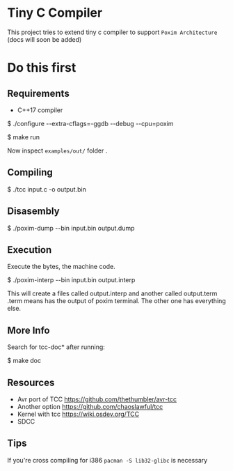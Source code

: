 # Tiny C Compiler

This project tries to extend tiny c compiler to support `Poxim Architecture`
(docs will soon be added)



# Do this first 
## Requirements
- C++17 compiler

$ ./configure --extra-cflags=-ggdb --debug --cpu=poxim

$ make run

Now inspect ``examples/out/`` folder .

## Compiling

$ ./tcc input.c -o output.bin

## Disasembly 

$ ./poxim-dump --bin input.bin output.dump

## Execution

Execute the bytes, the machine code.

$ ./poxim-interp --bin input.bin output.interp

This will create a files called output.interp and another called output.term
.term means has the output of poxim terminal. The other one has everything else.


## More Info

Search for tcc-doc\* after running:

$ make doc

## Resources

- Avr port of TCC https://github.com/thethumbler/avr-tcc
- Another option https://github.com/chaoslawful/tcc
- Kernel with tcc https://wiki.osdev.org/TCC
- SDCC

## Tips

If you're cross compiling for i386 ``pacman -S lib32-glibc`` is necessary
